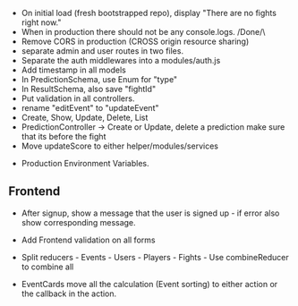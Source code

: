 - On initial load (fresh bootstrapped repo), display "There are no fights right now."
- When in production there should not be any console.logs. \/Done/\
- Remove CORS in production (CROSS origin resource sharing)
- separate admin and user routes in two files.
- Separate the auth middlewares into a modules/auth.js
- Add timestamp in all models
- In PredictionSchema, use Enum for "type"
- In ResultSchema, also save "fightId"
- Put validation in all controllers.
- rename "editEvent" to "updateEvent"
- Create, Show, Update, Delete, List
- PredictionController -> Create or Update, delete a prediction make sure that its before the fight
- Move updateScore to either helper/modules/services

* Production Environment Variables.

## Frontend

- After signup, show a message that the user is signed up - if error also show corresponding message.
- Add Frontend validation on all forms

- Split reducers - Events - Users - Players - Fights - Use combineReducer to combine all

- EventCards move all the calculation (Event sorting) to either action or the callback in the action.
